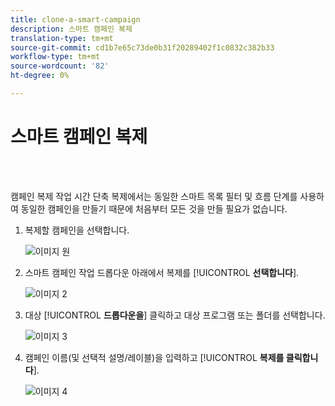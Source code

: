 ```yaml
---
title: clone-a-smart-campaign
description: 스마트 캠페인 복제
translation-type: tm+mt
source-git-commit: cd1b7e65c73de0b31f20289402f1c0832c382b33
workflow-type: tm+mt
source-wordcount: '82'
ht-degree: 0%

---
```



# 스마트 캠페인 복제

<br> 

캠페인 복제 작업 시간 단축 복제에서는 동일한 스마트 목록 필터 및 흐름 단계를 사용하여 동일한 캠페인을 만들기 때문에 처음부터 모든 것을 만들 필요가 없습니다.

1. 복제할 캠페인을 선택합니다.

   ![이미지 원](/help/sky/assets/smart-campaigns/clone-a-smart-campaign/clone-a-smart-campaign-1.png)

1. 스마트 캠페인 작업 드롭다운 아래에서 복제를 [!UICONTROL **선택합니다**].

   ![이미지 2](/help/sky/assets/smart-campaigns/clone-a-smart-campaign/clone-a-smart-campaign-2.png)

1. 대상 [!UICONTROL **드롭다운을**] 클릭하고 대상 프로그램 또는 폴더를 선택합니다.

   ![이미지 3](/help/sky/assets/smart-campaigns/clone-a-smart-campaign/clone-a-smart-campaign-3.png)

1. 캠페인 이름(및 선택적 설명/레이블)을 입력하고 [!UICONTROL **복제를 클릭합니다**].

   ![이미지 4](/help/sky/assets/smart-campaigns/clone-a-smart-campaign/clone-a-smart-campaign-4.png)
